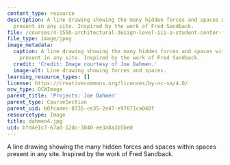 ```yaml
---
content_type: resource
description: A line drawing showing the many hidden forces and spaces within spaces
  present in any site. Inspired by the work of Fred Sandback.
file: /courses/4-155b-architectural-design-level-iii-a-student-center-for-mit-fall-2004/bfd4e1c767a012dc3840ee3a8a3b5be0_dahmen4.jpg
file_type: image/jpeg
image_metadata:
  caption: A line drawing showing the many hidden forces and spaces within spaces
    present in any site. Inspired by the work of Fred Sandback.
  credit: 'Credit: Image courtesy of Joe Dahmen.'
  image-alt: Line drawing showing forces and spaces.
learning_resource_types: []
license: https://creativecommons.org/licenses/by-nc-sa/4.0/
ocw_type: OCWImage
parent_title: 'Projects: Joe Dahmen'
parent_type: CourseSection
parent_uid: b0fcaaec-8735-ce35-2e47-e97671ca040f
resourcetype: Image
title: dahmen4.jpg
uid: bfd4e1c7-67a0-12dc-3840-ee3a8a3b5be0
---
```

A line drawing showing the many hidden forces and spaces within spaces present in any site. Inspired by the work of Fred Sandback.